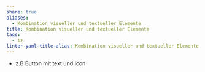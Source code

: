 ```yaml
---
share: true
aliases:
  - Kombination visueller und textueller Elemente
title: Kombination visueller und textueller Elemente
tags:
  - is
linter-yaml-title-alias: Kombination visueller und textueller Elemente
---
```


- z.B Button mit text und Icon